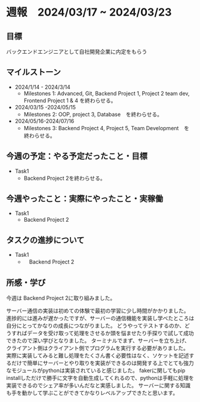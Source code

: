 # 週報　2024/03/17 ~ 2024/03/23
## 目標   
バックエンドエンジニアとして自社開発企業に内定をもらう

## マイルストーン
- 2024/1/14 - 2024/3/14
  - Milestones 1: Advanced, Git, Backend Project 1, Project 2 team dev, Frontend Project 1 & 4 を終わらせる。
- 2024/03/15 -2024/05/15
  - Milestones 2: OOP, project 3, Database　を終わらせる。
- 2024/05/16-2024/07/16
  - Milestones 3: Backend Project 4, Project 5, Team Development　を終わらせる。
   
## 今週の予定：やる予定だったこと・目標
  - Task1
    - Backend Project 2を終わらせる。

## 今週やったこと：実際にやったこと・実稼働
- Task1
  - Backend Project 2

## タスクの進捗について
- Task1
  - 　Backend Project 2

## 所感・学び

今週は Backend Project 2に取り組みました。

サーバー通信の実装は初めての体験で最初の学習に少し時間がかかりました。
進捗的には進みが遅かったですが、サーバーの通信機能を実装し学べたところは自分にとってかなりの成長につながりました。
どうやってテストするのか、どうすればデータを受け取って処理をさせるか頭を悩ませたり手探りで試して成功できたので深い学びとなりました。
ターミナルでまず、サーバーを立ち上げ、クライアント側はクライアント側でプログラムを実行する必要がありました。
実際に実装してみると難し処理をたくさん書く必要性はなく、ソケットを記述するだけで簡単にサーバーとやり取りを実装ができるのは開発する上でとても強力なモジュールがpythonは実装されていると感じました。
fakerに関してもpip installしただけで勝手に文字を自動生成してくれるので、pythonは手軽に処理を実装できるのでシェア率が多いんだなと実感しました。
サーバーに関する知識も手を動かして学ぶことができてかなりレベルアップできたと思います。
